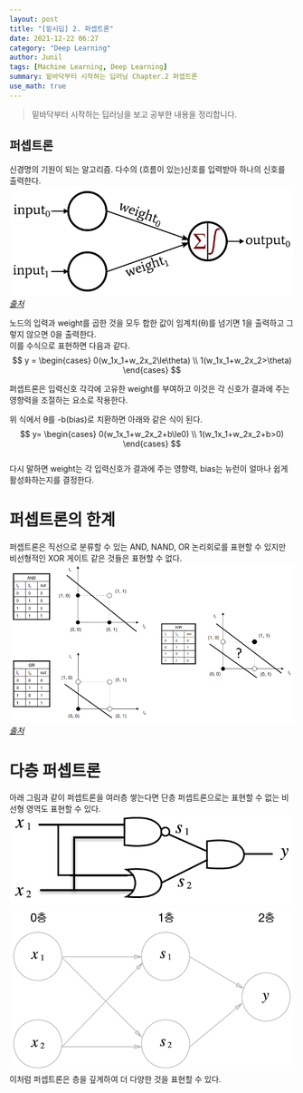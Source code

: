 ```yaml
---
layout: post
title: "[밑시딥] 2. 퍼셉트론"
date: 2021-12-22 06:27
category: "Deep Learning"
author: Junil
tags: [Machine Learning, Deep Learning]
summary: 밑바닥부터 시작하는 딥러닝 Chapter.2 퍼셉트론
use_math: true
---
```



> 밑바닥부터 시작하는 딥러닝을 보고 공부한 내용을 정리합니다.

## 퍼셉트론
신경명의 기원이 되는 알고리즘.
다수의 (흐름이 있는)신호를 입력받아 하나의 신호를 출력한다. 
![](/assets/images/how-to-perform-classification-using-a-neural-network-a-simple-perceptron-example_rk_aac_image1.webp)
*[출처](https://www.allaboutcircuits.com/technical-articles/how-to-perform-classification-using-a-neural-network-a-simple-perceptron-example/)*

노드의 입력과 weight를 곱한 것을 모두 합한 값이 임계치(θ)를 넘기면 1을 출력하고 그렇지 않으면 0을 출력한다.  
이를 수식으로 표현하면 다음과 같다.  
$$
y = 
\begin{cases}
0(w_1x_1+w_2x_2\le\theta) \\
1(w_1x_1+w_2x_2>\theta)
\end{cases}
$$

퍼셉트론은 입력신호 각각에 고유한 weight를 부여하고 이것은 각 신호가 결과에 주는 영향력을 조절하는 요소로 작용한다.

위 식에서 θ를 -b(bias)로 치환하면 아래와 같은 식이 된다.  
$$
y=
\begin{cases}
0(w_1x_1+w_2x_2+b\le0) \\
1(w_1x_1+w_2x_2+b>0)
\end{cases}
$$  
다시 말하면 weight는 각 입력신호가 결과에 주는 영향력, bias는 뉴런이 얼마나 쉽게 활성화하는지를 결정한다.

# 퍼셉트론의 한계
퍼셉트론은 직선으로 분류할 수 있는 AND, NAND, OR 논리회로를 표현할 수 있지만 비선형적인 XOR 게이트 같은 것들은 표현할 수 없다.
![](/assets/images/1_Tc8UgR_fjI_h0p3y4H9MwA.png)
*[출처](https://yceffort.kr/2019/02/19/pytorch-03-perceptron)*

# 다층 퍼셉트론
아래 그림과 같이 퍼셉트론을 여러층 쌓는다면 단층 퍼셉트론으로는 표현할 수 없는 비선형 영역도 표현할 수 있다.
![](/assets/images/xor_solution.png)
![](/assets/images/xor_2layers.png)
이처럼 퍼셉트론은 층을 깊게하여 더 다양한 것을 표현할 수 있다.